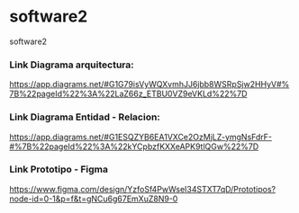 # software2
software2

### Link Diagrama arquitectura:
https://app.diagrams.net/#G1G79isVyWQXvmhJJ6jbb8WSRpSjw2HHyV#%7B%22pageId%22%3A%22LaZ66z_ETBU0VZ9eVKLd%22%7D

### Link Diagrama Entidad - Relacion:
https://app.diagrams.net/#G1ESQZYB6EA1VXCe2OzMjLZ-ymgNsFdrF-#%7B%22pageId%22%3A%22kYCpbzfKXXeAPK9tlQGw%22%7D

### Link Prototipo - Figma
https://www.figma.com/design/YzfoSf4PwWseI34STXT7qD/Prototipos?node-id=0-1&p=f&t=gNCu6g67EmXuZ8N9-0